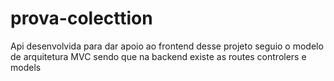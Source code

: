 ﻿# prova-colecttion

Api desenvolvida para dar apoio ao frontend desse projeto seguio o modelo de arquitetura MVC
sendo que na backend existe as routes controlers e models


